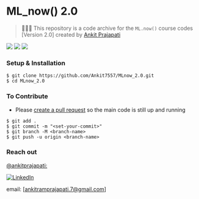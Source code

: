 # ML_now() 2.0


> 👩🏻‍💻  This repository is a code archive for the `ML.now()` course codes [Version 2.0] created by [Ankit Prajapati](https://github.com/Ankit7557)


![](https://img.shields.io/badge/TensorFlow-v2.4.0-informational?style=flat&logo=data:image/svg%2bxml;base64,<BASE64_DATA>)
![](https://img.shields.io/badge/Python-v3.9-informational?style=flat&logo=<LOGO_NAME>&logoColor=white&color=2bbc8a)
![](https://img.shields.io/badge/Shell-Zsh-informational?style=flat&logo=<LOGO_NAME>&logoColor=white&color=5a4fcf)




### Setup & Installation

```
$ git clone https://github.com/Ankit7557/MLnow_2.0.git
$ cd MLnow_2.0
```

### To Contribute

- Please [create a pull request](https://github.com/Ankit7557/MLnow_2.0/pulls) so the main code is still up and running

```
$ git add .
$ git commit -m "<set-your-commit>"
$ git branch -M <branch-name>
$ git push -u origin <branch-name>
```
### Reach out

[@ankitprajapati:](https://github.com/Ankit7557)

[![LinkedIn][2.2]][2]


[2.2]: https://user-images.githubusercontent.com/26264600/88994287-99226500-d31a-11ea-9a80-a91afd654777.png


[2]: https://www.linkedin.com/in/ankit-prajapati-899a66184/

email: [ankitramprajapati.7@gmail.com]

